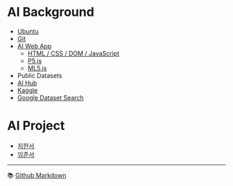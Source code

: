 # AI Background
- [Ubuntu](./background/ubuntu.md)
- [Git](./background/git.md)
- [AI Web App](./background/aiapp.md)
  - [HTML / CSS / DOM / JavaScript](./html.md)
  - [P5.js](./p5.md)  
  - [ML5.js](./ml5.md)
- Public Datasets
 - [AI Hub](https://aihub.or.kr/)
 - [Kaggle](https://www.kaggle.com/)
 - [Google Dataset Search](https://datasetsearch.research.google.com/)



# AI Project
- [지한서](./han-seo/project.md) 
- [임준서](./joon-seo/project.md)


---

:books: [Github Markdown](https://docs.github.com/en/get-started/writing-on-github/getting-started-with-writing-and-formatting-on-github/basic-writing-and-formatting-syntax)
 
